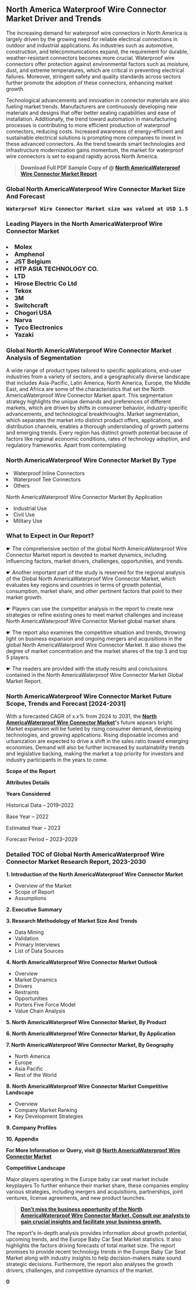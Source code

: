 <p><h2>North America Waterproof Wire Connector Market Driver and Trends</h2><p>The increasing demand for waterproof wire connectors in North America is largely driven by the growing need for reliable electrical connections in outdoor and industrial applications. As industries such as automotive, construction, and telecommunications expand, the requirement for durable, weather-resistant connectors becomes more crucial. Waterproof wire connectors offer protection against environmental factors such as moisture, dust, and extreme temperatures, which are critical in preventing electrical failures. Moreover, stringent safety and quality standards across sectors further promote the adoption of these connectors, enhancing market growth.</p><p>Technological advancements and innovation in connector materials are also fueling market trends. Manufacturers are continuously developing new materials and designs that offer better sealing capabilities and ease of installation. Additionally, the trend toward automation in manufacturing processes is contributing to more efficient production of waterproof connectors, reducing costs. Increased awareness of energy-efficient and sustainable electrical solutions is prompting more companies to invest in these advanced connectors. As the trend towards smart technologies and infrastructure modernization gains momentum, the market for waterproof wire connectors is set to expand rapidly across North America.</p></p><blockquote id="" class=""><strong>Download Full PDF Sample Copy of @&nbsp;<a href="https://www.verifiedmarketreports.com/download-sample/?rid=223756&utm_source=GitHub-Jan&utm_medium=284" target="_blank">North AmericaWaterproof Wire Connector Market Report</a>&nbsp;&nbsp;</strong></blockquote><h3 id="" class=""><strong>Global&nbsp;North AmericaWaterproof Wire Connector Market Size And Forecast</strong></h3><pre class="reader-text-block__code-block"><strong>Waterproof Wire Connector Market size was valued at USD 1.5 Billion in 2022 and is projected to reach USD 2.8 Billion by 2030, growing at a CAGR of 8.5% from 2024 to 2030.</strong></pre><h3 id="" class="">Leading Players in the&nbsp;North AmericaWaterproof Wire Connector Market</h3><h3 class=""></Li><Li>Molex</Li><Li> Amphenol</Li><Li> JST Belgium</Li><Li> HTP ASIA TECHNOLOGY CO.</Li><Li>LTD</Li><Li> Hirose Electric Co Ltd</Li><Li> Tekox</Li><Li> 3M</Li><Li> Switchcraft</Li><Li> Chogori USA</Li><Li> Narva</Li><Li> Tyco Electronics</Li><Li> Yazaki</h3><h3 id="" class="">Global&nbsp;North AmericaWaterproof Wire Connector Market Analysis of Segmentation</h3><p id="" class="">A wide range of product types tailored to specific applications, end-user industries from a variety of sectors, and a geographically diverse landscape that includes Asia-Pacific, Latin America, North America, Europe, the Middle East, and Africa are some of the characteristics that set the North AmericaWaterproof Wire Connector Market apart. This segmentation strategy highlights the unique demands and preferences of different markets, which are driven by shifts in consumer behavior, industry-specific advancements, and technological breakthroughs. Market segmentation, which separates the market into distinct product offers, applications, and distribution channels, enables a thorough understanding of growth patterns and emerging trends. Every region has distinct growth potential because of factors like regional economic conditions, rates of technology adoption, and regulatory frameworks. Apart from contemplating</p><h3 id="" class="">North AmericaWaterproof Wire Connector Market&nbsp;By Type</h3><p></Li><Li>Waterproof Inline Connectors</Li><Li> Waterproof Tee Connectors</Li><Li> Others</p><div class="" data-test-id=""><p>North AmericaWaterproof Wire Connector Market&nbsp;By Application</p></div><p class=""></Li><Li>Industrial Use</Li><Li> Civil Use</Li><Li> Military Use</p><div class="" data-test-id=""><h3><span class="">What to Expect in Our Report?</span></h3></div><div class="" data-test-id=""><p><span class="">☛ The comprehensive section of the global North AmericaWaterproof Wire Connector Market report is devoted to market dynamics, including influencing factors, market drivers, challenges, opportunities, and trends.</span></p></div><div class="" data-test-id=""><p><span class="">☛ Another important part of the study is reserved for the regional analysis of the Global North AmericaWaterproof Wire Connector Market, which evaluates key regions and countries in terms of growth potential, consumption, market share, and other pertinent factors that point to their market growth.</span></p></div><div class="" data-test-id=""><p><span class="">☛ Players can use the competitor analysis in the report to create new strategies or refine existing ones to meet market challenges and increase North AmericaWaterproof Wire Connector Market global market share.</span></p></div><div class="" data-test-id=""><p><span class="">☛ The report also examines the competitive situation and trends, throwing light on business expansion and ongoing mergers and acquisitions in the global North AmericaWaterproof Wire Connector Market. It also shows the degree of market concentration and the market shares of the top 3 and top 5 players.</span></p></div><div class="" data-test-id=""><p><span class="">☛ The readers are provided with the study results and conclusions contained in the North AmericaWaterproof Wire Connector Market Global Market Report.</span></p></div><div class="" data-test-id=""><h3><span class="">North AmericaWaterproof Wire Connector Market Future Scope, Trends and Forecast [2024-2031]</span></h3></div><div class="" data-test-id=""><p><span class="">With a forecasted CAGR of x.x% from 2024 to 2031, the <strong><a href="https://www.verifiedmarketreports.com/download-sample/?rid=223756&utm_source=GitHub-Jan&utm_medium=284" target="_blank">North AmericaWaterproof Wire Connector Market</a>'</strong>s future appears bright. Market expansion will be fueled by rising consumer demand, developing technologies, and growing applications. Rising disposable incomes and urbanization are expected to drive a shift in the sales ratio toward emerging economies. Demand will also be further increased by sustainability trends and legislative backing, making the market a top priority for investors and industry participants in the years to come.</span></p><p id="ember66" class="ember-view reader-text-block__paragraph"><strong>Scope of the Report</strong></p><p id="ember67" class="ember-view reader-text-block__paragraph"><strong>Attributes Details</strong></p><p id="ember68" class="ember-view reader-text-block__paragraph"><strong>Years Considered</strong></p><p id="ember69" class="ember-view reader-text-block__paragraph">Historical Data &ndash; 2019&ndash;2022</p><p id="ember70" class="ember-view reader-text-block__paragraph">Base Year &ndash; 2022</p><p id="ember71" class="ember-view reader-text-block__paragraph">Estimated Year &ndash; 2023</p><p id="ember72" class="ember-view reader-text-block__paragraph">Forecast Period &ndash; 2023&ndash;2029</p></div><h3 id="" class="">Detailed TOC of Global North AmericaWaterproof Wire Connector Market Research Report, 2023-2030</h3><p id="" class=""><strong>1. Introduction of the North AmericaWaterproof Wire Connector Market</strong></p><ul><li>Overview of the Market</li><li>Scope of Report</li><li>Assumptions</li></ul><p id="" class=""><strong>2. Executive Summary</strong></p><p id="" class=""><strong>3. Research Methodology of Market Size And Trends</strong></p><ul><li>Data Mining</li><li>Validation</li><li>Primary Interviews</li><li>List of Data Sources</li></ul><p id="" class=""><strong>4. North AmericaWaterproof Wire Connector Market Outlook</strong></p><ul><li>Overview</li><li>Market Dynamics</li><li>Drivers</li><li>Restraints</li><li>Opportunities</li><li>Porters Five Force Model</li><li>Value Chain Analysis</li></ul><p id="" class=""><strong>5. North AmericaWaterproof Wire Connector Market, By Product</strong></p><p id="" class=""><strong>6. North AmericaWaterproof Wire Connector Market, By Application</strong></p><p id="" class=""><strong>7. North AmericaWaterproof Wire Connector Market, By Geography</strong></p><ul><li>North America</li><li>Europe</li><li>Asia Pacific</li><li>Rest of the World</li></ul><p id="" class=""><strong>8. North AmericaWaterproof Wire Connector Market Competitive Landscape</strong></p><ul><li>Overview</li><li>Company Market Ranking</li><li>Key Development Strategies</li></ul><p id="" class=""><strong>9. Company Profiles</strong></p><p id="" class=""><strong>10. Appendix</strong></p><p><strong>For More Information or Query, visit&nbsp;@ <a href="https://www.verifiedmarketreports.com/product/waterproof-wire-connector-market/" target="_blank">North AmericaWaterproof Wire Connector Market</a></strong></p><p id="ember61" class="ember-view reader-text-block__paragraph"><strong>Competitive Landscape</strong></p><p id="ember62" class="ember-view reader-text-block__paragraph">Major players operating in the Europe baby car seat market include keyplayers To further enhance their market share, these companies employ various strategies, including mergers and acquisitions, partnerships, joint ventures, license agreements, and new product launches.</p><blockquote id="ember63" class="ember-view reader-text-block__blockquote"><strong><a href="https://www.verifiedmarketreports.com/download-sample/?rid=223756&utm_source=GitHub-Jan&utm_medium=284" target="_blank">Don&rsquo;t miss the business opportunity of the North AmericaWaterproof Wire Connector Market. Consult our analysts to gain crucial insights and facilitate your business growth.</a></strong></blockquote><p id="ember64" class="ember-view reader-text-block__paragraph">The report's in-depth analysis provides information about growth potential, upcoming trends, and the Europe Baby Car Seat Market statistics. It also highlights the factors driving forecasts of total market size. The report promises to provide recent technology trends in the Europe Baby Car Seat Market along with industry insights to help decision-makers make sound strategic decisions. Furthermore, the report also analyses the growth drivers, challenges, and competitive dynamics of the market.</p><p class="ember-view reader-text-block__paragraph"><strong>0</strong></p>

